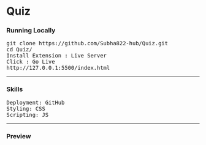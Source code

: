 # Quiz

### Running Locally 

<pre>
git clone https://github.com/Subha822-hub/Quiz.git
cd Quiz/
Install Extension : Live Server
Click : Go Live
http://127.0.0.1:5500/index.html
</pre>

<hr>

### Skills

<pre>
Deployment: GitHub
Styling: CSS
Scripting: JS
</pre>

<hr>

### Preview
